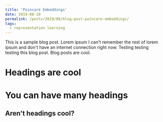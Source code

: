 ```yaml
---
title: 'Poincaré Embeddings'
date: 2019-08-10
permalink: /posts/2019/08/blog-post-poincare-embeddings/
tags:
  - representation learning
---
```


This is a sample blog post. Lorem ipsum I can't remember the rest of lorem ipsum and don't have an internet connection right now. Testing testing testing this blog post. Blog posts are cool. 

Headings are cool
======

You can have many headings
======

Aren't headings cool?
------
